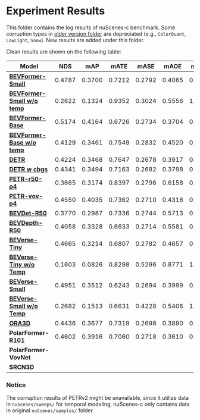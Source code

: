 # Experiment Results

This folder contains the log results of nuScenes-c benchmark. Some corruption types in [older version folder](./old_version/) are depreciated (e.g., `ColorQuant`, `LowLight`, `Snow`). New results are added under this folder.

Clean results are shown on the following table:

| **Model** | **NDS** | **mAP** | **mATE** | **mASE** | **mAOE** | **mAVE** | **mAAE** |  **Clean** |  **Corrupt** | **Ckpt** |
| ------- | ------- |------- | ------- | ------- |------- | ------- | ------- |------- | ------- | ------- | 
| [**BEVFormer-Small**](./bevformer_small.log)   |  0.4787    | 0.3700    | 0.7212     | 0.2792     | 0.4065     | 0.4364     | 0.2201     | [config](../zoo/BEVFormer/projects/configs/bevformer/bevformer_small.py) | [config](../zoo/BEVFormer/projects/configs/robust_test/bevformer_small.py) | [ckpt](https://github.com/zhiqi-li/storage/releases/download/v1.0/bevformer_small_epoch_24.pth) |
|  [**BEVFormer-Small w/o temp**](./bevformer_small_no_temp.log)   | 0.2622    | 0.1324    | 0.9352     | 0.3024     | 0.5556     | 1.1106     | 0.2466     | [config](../zoo/BEVFormer/projects/configs/bevformer/bevformer_small_no_temp.py) | [config](../zoo/BEVFormer/projects/configs/robust_test/) | [ckpt](https://github.com/zhiqi-li/storage/releases/download/v1.0/bevformer_small_epoch_24.pth) |
|  [**BEVFormer-Base**](./bevformer_base.log)   |  0.5174    | 0.4164    | 0.6726     | 0.2734     | 0.3704     | 0.3941     | 0.1974     | [config](../zoo/BEVFormer/projects/configs/bevformer/bevformer_base.py) | [config](../zoo/BEVFormer/projects/configs/robust_test/bevformer_base.py) | [ckpt](https://github.com/zhiqi-li/storage/releases/download/v1.0/bevformer_r101_dcn_24ep.pth) |
|  [**BEVFormer-Base w/o temp**](./bevformer_base_no_temp.log)   | 0.4129    | 0.3461    | 0.7549     | 0.2832     | 0.4520     | 0.8917     | 0.2194     | [config](../zoo/BEVFormer/projects/configs/bevformer/bevformer_base.py) | [config](../zoo/BEVFormer/projects/configs/robust_test/bevformer_base_no_temp.py.py) | [ckpt](https://github.com/zhiqi-li/storage/releases/download/v1.0/bevformer_r101_dcn_24ep.pth) |
|  [**DETR**](./detr3d_res101_gridmask.log)   | 0.4224 | 0.3468 | 0.7647 | 0.2678 | 0.3917 | 0.8754 | 0.2108 | [config](../zoo/DETR3D//projects/configs/detr3d/detr3d_res101_gridmask.py) | [config](../zoo/DETR3D//projects/configs/robust_test/detr3d_res101_gridmask.py) |[ckpt](https://drive.google.com/file/d/1YWX-jIS6fxG5_JKUBNVcZtsPtShdjE4O/view?usp=sharing) |
|  [**DETR w cbgs**](./detr3d_res101_gridmask_cbgs.log)  | 0.4341 | 0.3494 | 0.7163 | 0.2682 | 0.3798 | 0.8421 | 0.1997 | [config](../zoo/DETR3D//projects/configs/detr3d/detr3d_res101_gridmask_cbgs.py) | [config](../zoo/DETR3D//projects//configs/robust_test/detr3d_res101_gridmask_cbgs.py) | [ckpt](https://drive.google.com/file/d/1YWX-jIS6fxG5_JKUBNVcZtsPtShdjE4O/view?usp=sharing) |
|  [**PETR-r50-p4**](./petr_r50dcn_gridmask_p4.log)   | 0.3665 | 0.3174 | 0.8397 | 0.2796 | 0.6158 | 0.9543 | 0.2326 | [config](../zoo/PETR/projects/configs/petr/petr_r50dcn_gridmask_p4.py) | [config](../zoo/PETR/projects/configs/robust_test/petr_r50dcn_gridmask_p4.py) | [ckpt](https://drive.google.com/file/d/1eYymeIbS0ecHhQcB8XAFazFxLPm3wIHY/view?usp=sharing) |
|  [**PETR-vov-p4**](./petr_vovnet_gridmask_p4_1600x640.log)   | 0.4550 | 0.4035 | 0.7362 | 0.2710 | 0.4316 | 0.8249 | 0.2039 | [config](../zoo/PETR/projects/configs/petr/petr_vovnet_gridmask_p4_1600x640.py) | [config](../zoo/PETR/projects/configs/robust_test/petr_vovnet_gridmask_p4_1600x640.py) | [ckpt](https://drive.google.com/file/d/1eYymeIbS0ecHhQcB8XAFazFxLPm3wIHY/view?usp=sharing) |
|  [**BEVDet-R50**](./bevdet-r50.log)    | 0.3770 | 0.2987 | 0.7336 | 0.2744 | 0.5713 | 0.9051 | 0.2394 | [config](../zoo/BEVDet/configs/robust_test/bevdet-r50.py) | [config](../zoo/BEVDet/configs/bevdet/bevdet-r50.py) | [ckpt](https://drive.google.com/drive/folders/1VnJv-dNb6-gkKTq7uC_Q6YsRq_q3NI-t) |
|  [**BEVDepth-R50**](./bevdepth-r50.log)   | 0.4058 | 0.3328 | 0.6633 | 0.2714 | 0.5581 | 0.8763 | 0.2369 | [config](../zoo/BEVDet/configs/robust_test/bevdepth-r50.py)  | [config](../zoo/BEVDet/configs/bevdepth/bevdepth-r50.py) | [ckpt](https://drive.google.com/drive/folders/1VnJv-dNb6-gkKTq7uC_Q6YsRq_q3NI-t) |
|  [**BEVerse-Tiny**](./beverse_tiny.log)   | 0.4665 | 0.3214  | 0.6807 | 0.2782 | 0.4657 | 0.3281 | 0.1893 | [config](../zoo/BEVerse//projects//configs/beverse_tiny.py)  | [config](../zoo/BEVerse//projects//configs//robust_test/beverse_tiny.py) | [ckpt](https://drive.google.com/file/d/1S2o8v6YFkeHMuJIpw-SWNDGySacH1xCV/view?usp=sharing) |
|  [**BEVerse-Tiny w/o Temp**](./beverse_singleframe_tiny.log)   | 0.1603 | 0.0826 | 0.8298 | 0.5296 | 0.8771 | 1.2639 | 0.5739 | [config](../zoo/BEVerse//projects//configs/beverse_singleframe_tiny.py)  | [config](../zoo/BEVerse//projects//configs//robust_test/beverse_singleframe_tiny.py) | [ckpt](https://drive.google.com/file/d/1S2o8v6YFkeHMuJIpw-SWNDGySacH1xCV/view?usp=sharing) |
|  [**BEVerse-Small**](./beverse_small.log)   | 0.4951 | 0.3512  | 0.6243 | 0.2694 | 0.3999 | 0.3292 | 0.1827 | [config](../zoo/BEVerse//projects//configs/beverse_small.py)  | [config](../zoo/BEVerse//projects//configs//robust_test/beverse_small.py) | [ckpt](https://drive.google.com/file/d/1S2o8v6YFkeHMuJIpw-SWNDGySacH1xCV/view?usp=sharing) |
|  [**BEVerse-Small w/o Temp**](./beverse_singleframe_small.log)   | 0.2682 | 0.1513  | 0.6631 | 0.4228 | 0.5406 | 1.3996 | 0.4483 | [config](../zoo/BEVerse//projects/configs/beverse_singleframe_small.py)  | [config](../zoo/BEVerse//projects//configs/beverse_singleframe_small.py) | [ckpt](https://drive.google.com/file/d/1S2o8v6YFkeHMuJIpw-SWNDGySacH1xCV/view?usp=sharing) |
|  [**ORA3D**](./ora3d_res101.log)   | 0.4436 | 0.3677 | 0.7319 | 0.2698 | 0.3890 | 0.8150 | 0.1975 | [config](../zoo/ora3d/projects/configs/ora3d_res101.py) |  [config](../zoo/ora3d/projects/configs/robust_test/ora3d_res101.py) | [ckpt](https://drive.google.com/file/d/1jft64_8BJv3JjNrITS-f64wYcb5j3mxF/view?usp=sharing) |
|  **PolarFormer-R101**   | 0.4602 | 0.3916 | 0.7060 | 0.2718 | 0.3610 | 0.8079 | 0.2093 | [config](../zoo/PolarFormer/projects/configs/polarformer/polarformer_r101_without_bev_aug.py) |  config | [ckpt](https://drive.google.com/file/d/1Jgh49QJXls6XP6OAGhm744JHCGb7dGpP/view?usp=share_link) |
|  **PolarFormer-VovNet**   |  |  |  |  |  |  |  | [config](../zoo/PolarFormer/projects/configs/polarformer/polarformer_vovnet.py) |  config | [ckpt](https://drive.google.com/file/d/1c5rgTpHA98dFKmQ9BJN0zZbSuBFT8_Bt/view?usp=share_link) |
|  **SRCN3D**   |  |  |  |  |  |  |  | config |  config | ckpt |


### Notice
The corruption results of PETRv2 might be unavailable, since it utilize data in `nuScenes/sweeps/` for temporal modeling, nuScenes-c only contains data in original `nuScenes/samples/` folder.